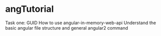 # angTutorial
Task one: GUID
  How to use angular-in-memory-web-api 
  Understand the basic angular file structure and general angular2 command
 
